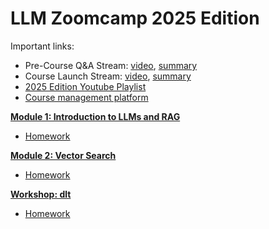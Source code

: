 # LLM Zoomcamp 2025 Edition

Important links:

- Pre-Course Q&A Stream: [video](https://www.youtube.com/live/8lgiOLMMKcY), [summary](/cohorts/2025/pre-course-q-a-stream-summary.md)
- Course Launch Stream: [video](https://www.youtube.com/live/FgnelhEJFj0), [summary](/cohorts/2025/course-launch-stream-summary.md)
- [2025 Edition Youtube Playlist](https://www.youtube.com/playlist?list=PL3MmuxUbc_hIoBpuc900htYF4uhEAbaT-)
- [Course management platform](https://courses.datatalks.club/llm-zoomcamp-2025/)


[**Module 1: Introduction to LLMs and RAG**](01-intro)

* [Homework](01-intro/homework.md)

[**Module 2: Vector Search**](02-vector-search/)

* [Homework](02-vector-search/homework.md)

[**Workshop: dlt**](workshops/dlt.md)

* [Homework](workshops/dlt.md)

